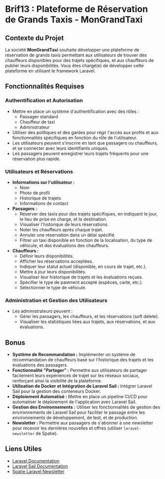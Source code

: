 # Brif13 : Plateforme de Réservation de Grands Taxis - MonGrandTaxi
 
## Contexte du Projet

La société **MonGrandTaxi** souhaite développer une plateforme de réservation de grands taxis permettant aux utilisateurs de trouver des chauffeurs disponibles pour des trajets spécifiques, et aux chauffeurs de publier leurs disponibilités. Vous êtes chargé(e) de développer cette plateforme en utilisant le framework Laravel.

## Fonctionnalités Requises

### Authentification et Autorisation

- Mettre en place un système d'authentification avec des rôles :
  - Passager standard
  - Chauffeur de taxi
  - Administrateur
- Utiliser des politiques et des gardes pour régir l'accès aux profils et aux fonctionnalités spécifiques en fonction du rôle de l'utilisateur.
- Les utilisateurs peuvent s'inscrire en tant que passagers ou chauffeurs, et se connecter avec leurs identifiants uniques.
- Les passagers peuvent enregistrer leurs trajets fréquents pour une réservation plus rapide.

### Utilisateurs et Réservations

- **Informations sur l'utilisateur :**
  - Nom
  - Photo de profil
  - Historique de trajets
  - Informations de contact
- **Passagers :**
  - Réserver des taxis pour des trajets spécifiques, en indiquant le jour, le lieu de prise en charge, et la destination.
  - Visualiser l'historique de leurs réservations.
  - Noter les chauffeurs après chaque trajet.
  - Annuler une réservation dans un délai spécifié.
  - Filtrer un taxi disponible en fonction de la localisation, du type de véhicule, et des évaluations des chauffeurs.
- **Chauffeurs :**
  - Définir leurs disponibilités.
  - Afficher les réservations acceptées.
  - Indiquer leur statut actuel (disponible, en cours de trajet, etc.).
  - Mettre à jour leurs disponibilités.
  - Visualiser leur historique de trajets et les évaluations reçues.
  - Spécifier le type de paiement accepté (espèces, carte, etc.).
  - Sélectionner le type de véhicule.

### Administration et Gestion des Utilisateurs

- Les administrateurs peuvent :
  - Gérer les passagers, les chauffeurs, et les réservations (soft delete).
  - Visualiser les statistiques liées aux trajets, aux réservations, et aux évaluations.

## Bonus

- **Système de Recommandation :** Implémenter un système de recommandation de chauffeurs basé sur l'historique des trajets et les évaluations des passagers.
- **Fonctionnalité "Partager" :** Permettre aux utilisateurs de partager facilement leurs expériences de trajet sur les réseaux sociaux, renforçant ainsi la visibilité de la plateforme.
- **Utilisation de Docker et Intégration de Laravel Sail :** Intégrer Laravel Sail pour la gestion des conteneurs Docker.
- **Déploiement Automatisé :** Mettre en place un pipeline CI/CD pour automatiser le déploiement de l'application avec Laravel Sail.
- **Gestion des Environnements :** Utiliser les fonctionnalités de gestion des environnements de Laravel Sail pour faciliter le passage entre les environnements de développement, de test, et de production.
- **Newsletter :** Permettre aux passagers de s'abonner à une newsletter pour recevoir les dernières nouvelles et offres (utiliser `laravel-newsletter` de Spatie).

## Liens Utiles

- [Laravel Documentation](https://laravel.com/docs)
- [Laravel Sail Documentation](https://laravel.com/docs/9.x/sail)
- [Spatie Laravel Newsletter](https://spatie.be/docs/laravel-newsletter/v6/introduction)
